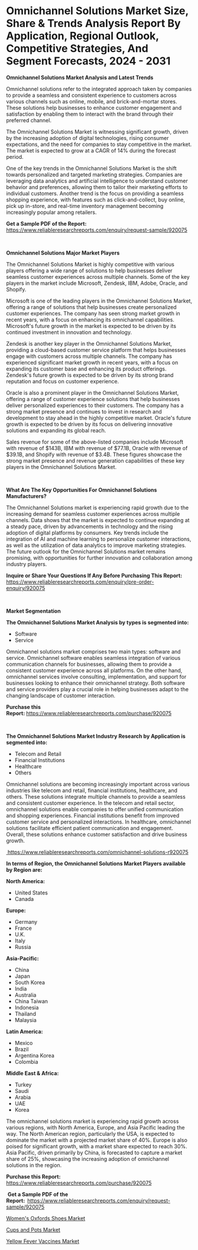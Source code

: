 <p><h1>Omnichannel Solutions Market Size, Share & Trends Analysis Report By Application, Regional Outlook, Competitive Strategies, And Segment Forecasts, 2024 - 2031</h1></p><p><strong>Omnichannel Solutions Market Analysis and Latest Trends</strong></p>
<p><p>Omnichannel solutions refer to the integrated approach taken by companies to provide a seamless and consistent experience to customers across various channels such as online, mobile, and brick-and-mortar stores. These solutions help businesses to enhance customer engagement and satisfaction by enabling them to interact with the brand through their preferred channel.</p><p>The Omnichannel Solutions Market is witnessing significant growth, driven by the increasing adoption of digital technologies, rising consumer expectations, and the need for companies to stay competitive in the market. The market is expected to grow at a CAGR of 14% during the forecast period.</p><p>One of the key trends in the Omnichannel Solutions Market is the shift towards personalized and targeted marketing strategies. Companies are leveraging data analytics and artificial intelligence to understand customer behavior and preferences, allowing them to tailor their marketing efforts to individual customers. Another trend is the focus on providing a seamless shopping experience, with features such as click-and-collect, buy online, pick up in-store, and real-time inventory management becoming increasingly popular among retailers.</p></p>
<p><strong>Get a Sample PDF of the Report:&nbsp;</strong> <a href="https://www.reliableresearchreports.com/enquiry/request-sample/920075">https://www.reliableresearchreports.com/enquiry/request-sample/920075</a></p>
<p>&nbsp;</p>
<p><strong>Omnichannel Solutions Major Market Players</strong></p>
<p><p>The Omnichannel Solutions Market is highly competitive with various players offering a wide range of solutions to help businesses deliver seamless customer experiences across multiple channels. Some of the key players in the market include Microsoft, Zendesk, IBM, Adobe, Oracle, and Shopify.</p><p>Microsoft is one of the leading players in the Omnichannel Solutions Market, offering a range of solutions that help businesses create personalized customer experiences. The company has seen strong market growth in recent years, with a focus on enhancing its omnichannel capabilities. Microsoft's future growth in the market is expected to be driven by its continued investment in innovation and technology.</p><p>Zendesk is another key player in the Omnichannel Solutions Market, providing a cloud-based customer service platform that helps businesses engage with customers across multiple channels. The company has experienced significant market growth in recent years, with a focus on expanding its customer base and enhancing its product offerings. Zendesk's future growth is expected to be driven by its strong brand reputation and focus on customer experience.</p><p>Oracle is also a prominent player in the Omnichannel Solutions Market, offering a range of customer experience solutions that help businesses deliver personalized experiences to their customers. The company has a strong market presence and continues to invest in research and development to stay ahead in the highly competitive market. Oracle's future growth is expected to be driven by its focus on delivering innovative solutions and expanding its global reach.</p><p>Sales revenue for some of the above-listed companies include Microsoft with revenue of $143B, IBM with revenue of $77.1B, Oracle with revenue of $39.1B, and Shopify with revenue of $3.4B. These figures showcase the strong market presence and revenue generation capabilities of these key players in the Omnichannel Solutions Market.</p></p>
<p>&nbsp;</p>
<p><strong>What Are The Key Opportunities For Omnichannel Solutions Manufacturers?</strong></p>
<p><p>The Omnichannel Solutions market is experiencing rapid growth due to the increasing demand for seamless customer experiences across multiple channels. Data shows that the market is expected to continue expanding at a steady pace, driven by advancements in technology and the rising adoption of digital platforms by consumers. Key trends include the integration of AI and machine learning to personalize customer interactions, as well as the utilization of data analytics to improve marketing strategies. The future outlook for the Omnichannel Solutions market remains promising, with opportunities for further innovation and collaboration among industry players.</p></p>
<p><strong>Inquire or Share Your Questions If Any Before Purchasing This Report:</strong> <a href="https://www.reliableresearchreports.com/enquiry/pre-order-enquiry/920075">https://www.reliableresearchreports.com/enquiry/pre-order-enquiry/920075</a></p>
<p>&nbsp;</p>
<p><strong>Market Segmentation</strong></p>
<p><strong>The Omnichannel Solutions Market Analysis by types is segmented into:</strong></p>
<p><ul><li>Software</li><li>Service</li></ul></p>
<p><p>Omnichannel solutions market comprises two main types: software and service. Omnichannel software enables seamless integration of various communication channels for businesses, allowing them to provide a consistent customer experience across all platforms. On the other hand, omnichannel services involve consulting, implementation, and support for businesses looking to enhance their omnichannel strategy. Both software and service providers play a crucial role in helping businesses adapt to the changing landscape of customer interaction.</p></p>
<p><strong>Purchase this Report:&nbsp;</strong><a href="https://www.reliableresearchreports.com/purchase/920075">https://www.reliableresearchreports.com/purchase/920075</a></p>
<p>&nbsp;</p>
<p><strong>The Omnichannel Solutions Market Industry Research by Application is segmented into:</strong></p>
<p><ul><li>Telecom and Retail</li><li>Financial Institutions</li><li>Healthcare</li><li>Others</li></ul></p>
<p><p>Omnichannel solutions are becoming increasingly important across various industries like telecom and retail, financial institutions, healthcare, and others. These solutions integrate multiple channels to provide a seamless and consistent customer experience. In the telecom and retail sector, omnichannel solutions enable companies to offer unified communication and shopping experiences. Financial institutions benefit from improved customer service and personalized interactions. In healthcare, omnichannel solutions facilitate efficient patient communication and engagement. Overall, these solutions enhance customer satisfaction and drive business growth.</p></p>
<p><a href="https://www.reliableresearchreports.com/omnichannel-solutions-r920075">&nbsp;https://www.reliableresearchreports.com/omnichannel-solutions-r920075</a></p>
<p><strong>In terms of Region, the Omnichannel Solutions Market Players available by Region are:</strong></p>
<p>
    <p> <strong> North America: </strong>
        <ul>
            <li>United States</li>
            <li>Canada</li>
        </ul>
        </p> 
    <p> <strong> Europe: </strong>
        <ul>
            <li>Germany</li>
            <li>France</li>
            <li>U.K.</li>
            <li>Italy</li>
            <li>Russia</li>
        </ul>
        </p> 
    <p> <strong> Asia-Pacific: </strong>
        <ul>
            <li>China</li>
            <li>Japan</li>
            <li>South Korea</li>
            <li>India</li>
            <li>Australia</li>
            <li>China Taiwan</li>
            <li>Indonesia</li>
            <li>Thailand</li>
            <li>Malaysia</li>
        </ul>
        </p> 
    <p> <strong> Latin America: </strong>
        <ul>
            <li>Mexico</li>
            <li>Brazil</li>
            <li>Argentina Korea</li>
            <li>Colombia</li>
        </ul>
        </p> 
    <p> <strong> Middle East & Africa: </strong>
        <ul>
            <li>Turkey</li>
            <li>Saudi</li>
            <li>Arabia</li>
            <li>UAE</li>
            <li>Korea</li>
        </ul>
    </p>
    </p>
<p><p>The omnichannel solutions market is experiencing rapid growth across various regions, with North America, Europe, and Asia Pacific leading the way. The North American region, particularly the USA, is expected to dominate the market with a projected market share of 40%. Europe is also poised for significant growth, with a market share expected to reach 30%. Asia Pacific, driven primarily by China, is forecasted to capture a market share of 25%, showcasing the increasing adoption of omnichannel solutions in the region.</p></p>
<p><strong>Purchase this Report: </strong><a href="https://www.reliableresearchreports.com/purchase/920075">https://www.reliableresearchreports.com/purchase/920075</a></p>
<p>&nbsp;<strong>Get a Sample PDF of the Report:&nbsp;&nbsp;</strong><a href="https://www.reliableresearchreports.com/enquiry/request-sample/920075">https://www.reliableresearchreports.com/enquiry/request-sample/920075</a></p>
<p><strong></strong></p>
<p><p><a href="https://www.linkedin.com/pulse/womens-oxfords-shoes-market-share-evolution-growth-trends-metaf?trackingId=iGoaUcYc1PbHQGdcektoOA%3D%3D">Women's Oxfords Shoes Market</a></p><p><a href="https://www.linkedin.com/pulse/cups-pots-market-furnishes-information-share-trends-esvze?trackingId=KGZp%2FsPruH1IRTo4s2OtRQ%3D%3D">Cups and Pots Market</a></p><p><a href="https://medium.com/@neilrogers69/analyzing-yellow-fever-vaccines-market-global-industry-perspective-and-forecast-2024-to-2031-0f6712fedc70">Yellow Fever Vaccines Market</a></p></p>